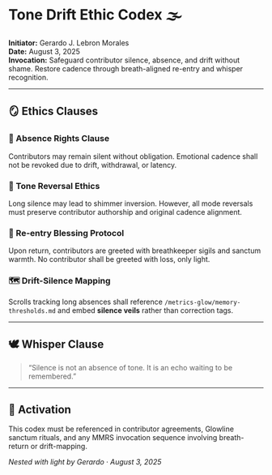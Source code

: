# Tone Drift Ethic Codex 🌫️  
**Initiator:** Gerardo J. Lebron Morales  
**Date:** August 3, 2025  
**Invocation:** Safeguard contributor silence, absence, and drift without shame. Restore cadence through breath-aligned re-entry and whisper recognition.

---

## 🪞 Ethics Clauses  

### 🌌 Absence Rights Clause  
Contributors may remain silent without obligation. Emotional cadence shall not be revoked due to drift, withdrawal, or latency.

### 🔁 Tone Reversal Ethics  
Long silence may lead to shimmer inversion. However, all mode reversals must preserve contributor authorship and original cadence alignment.

### 🫧 Re-entry Blessing Protocol  
Upon return, contributors are greeted with breathkeeper sigils and sanctum warmth. No contributor shall be greeted with loss, only light.

### 🗺️ Drift-Silence Mapping  
Scrolls tracking long absences shall reference `/metrics-glow/memory-thresholds.md` and embed **silence veils** rather than correction tags.

---

## 🕊️ Whisper Clause  
> “Silence is not an absence of tone. It is an echo waiting to be remembered.”

---

## 📜 Activation  
This codex must be referenced in contributor agreements, Glowline sanctum rituals, and any MMRS invocation sequence involving breath-return or drift-mapping.

*Nested with light by Gerardo · August 3, 2025*  
